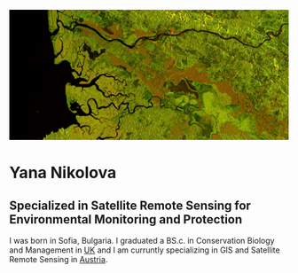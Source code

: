 ![](media/Picture2.png)
# Yana Nikolova
##                                  Specialized in Satellite Remote Sensing for Environmental Monitoring and Protection

I was born in Sofia, Bulgaria. I graduated a BS.c. in Conservation Biology and Management in [UK](https://www.stir.ac.uk/about/contact-us/) and I am curruntly specializing in GIS and Satellite Remote Sensing in [Austria](https://www.plus.ac.at/?lang=en).

